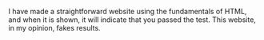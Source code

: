 I have made a straightforward website using the fundamentals of HTML, and when it is shown, it will indicate that you passed the test. This website, in my opinion, fakes results. 
